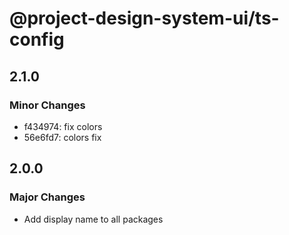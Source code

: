 # @project-design-system-ui/ts-config

## 2.1.0

### Minor Changes

- f434974: fix colors
- 56e6fd7: colors fix

## 2.0.0

### Major Changes

- Add display name to all packages
